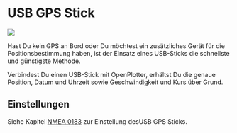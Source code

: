 # USB GPS Stick


![](../en/gps.png)

Hast Du kein GPS an Bord oder Du möchtest ein zusätzliches Gerät für die Positionsbestimmung haben, ist der Einsatz eines USB-Sticks die schnellste und günstigste Methode.

Verbindest Du einen USB-Stick mit OpenPlotter, erhältst Du  die genaue Position, Datum und Uhrzeit sowie Geschwindigkeit und Kurs über Grund.

## Einstellungen

Siehe Kapitel [NMEA 0183](/nmea-0183.md) zur Einstellung desUSB GPS Sticks.
